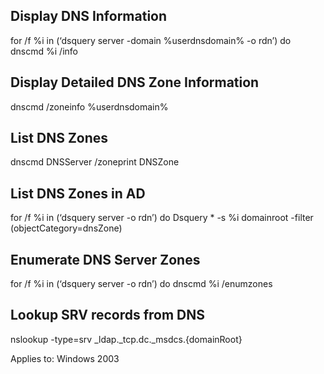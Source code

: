 ## Display DNS Information
 for /f %i in (‘dsquery server -domain %userdnsdomain% -o rdn’) do dnscmd %i /info
## Display Detailed DNS Zone Information
 dnscmd /zoneinfo %userdnsdomain%
## List DNS Zones
 dnscmd DNSServer /zoneprint DNSZone
## List DNS Zones in AD
 for /f %i in (‘dsquery server -o rdn’) do Dsquery * -s %i domainroot -filter (objectCategory=dnsZone)
## Enumerate DNS Server Zones
 for /f %i in (‘dsquery server -o rdn’) do dnscmd %i /enumzones
## Lookup SRV records from DNS
 nslookup -type=srv _ldap._tcp.dc._msdcs.{domainRoot}

Applies to: Windows 2003
